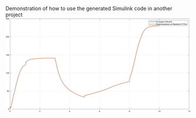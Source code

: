 Demonstration of how to use the generated Simulink code in another project
![Image alt](https://github.com/ByMisterAnt/Gas-turbine-math-model/blob/27723802b9f41e916d5b387f62219f69b5e6b099/Pi_Pico/comparison.jpg)
